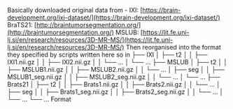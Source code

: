 Basically downloaded original data from - 
IXI: [https://brain-development.org/ixi-dataset/](https://brain-development.org/ixi-dataset/)
BraTS21: [http://braintumorsegmentation.org/](http://braintumorsegmentation.org/)
MSLUB: [https://lit.fe.uni-lj.si/en/research/resources/3D-MR-MS/](https://lit.fe.uni-lj.si/en/research/resources/3D-MR-MS/)
Then reorganised into the format they specified by scripts written here so in
├── IXI
│   ├── t2 
│   │   ├── IXI1.nii.gz
│   │   ├── IXI2.nii.gz
│   │   └── ... 
│   └── ...
├── MSLUB
│   ├── t2 
│   │   ├── MSLUB1.nii.gz
│   │   ├── MSLUB2.nii.gz
│   │   └── ...
│   ├── seg
│   │   ├── MSLUB1_seg.nii.gz
│   │   ├── MSLUB2_seg.nii.gz
│   │   └── ...
│   └── ...
├── Brats21
│   ├── t2 
│   │   ├── Brats1.nii.gz
│   │   ├── Brats2.nii.gz
│   │   └── ...
│   ├── seg
│   │   ├── Brats1_seg.nii.gz
│   │   ├── Brats2_seg.nii.gz
│   │   └── ...
│   └── ...
└── ...
Format